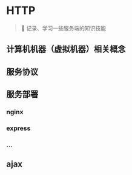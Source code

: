 # HTTP
> :rocket: 记录、学习一些服务端的知识技能

## 计算机机器（虚拟机器）相关概念

## 服务协议

## 服务部署

### nginx

### express

### ...

## ajax
